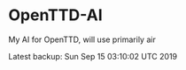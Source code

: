 # OpenTTD-AI
My AI for OpenTTD, will use primarily air

Latest backup: Sun Sep 15 03:10:02 UTC 2019
